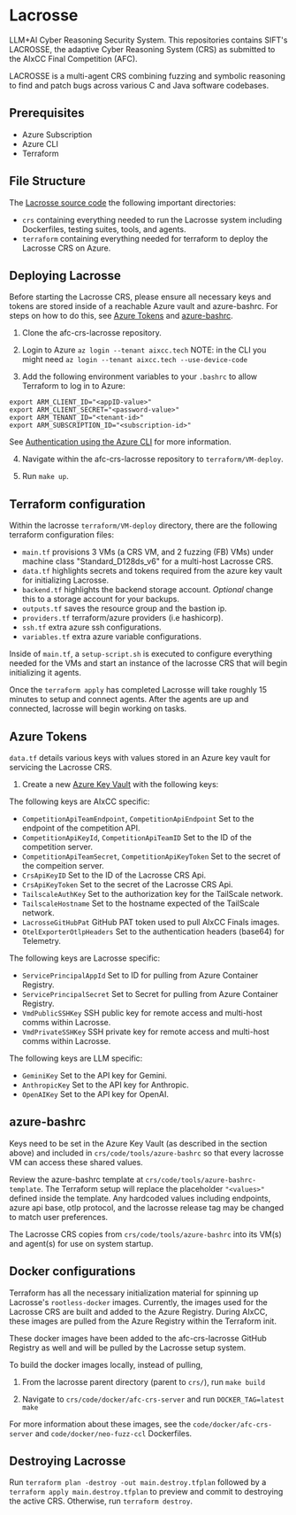 # Lacrosse
LLM+AI Cyber Reasoning Security System.
This repositories contains SIFT's LACROSSE, the adaptive Cyber Reasoning System (CRS) as submitted to the AIxCC Final Competition (AFC).

LACROSSE is a multi-agent CRS combining fuzzing and symbolic reasoning to find and patch bugs across various C and Java software codebases.  

## Prerequisites
- Azure Subscription
- Azure CLI
- Terraform

## File Structure
The [Lacrosse source code](https://github.com/aixcc-finals/afc-crs-lacrosse) the following important directories:
- `crs` containing everything needed to run the Lacrosse system including Dockerfiles, testing suites, tools, and agents.
- `terraform` containing everything needed for terraform to deploy the Lacrosse CRS on Azure.

## Deploying Lacrosse
Before starting the Lacrosse CRS, please ensure all necessary keys and tokens are stored inside of
a reachable Azure vault and azure-bashrc.
For steps on how to do this, see [Azure Tokens](#azure-tokens) and [azure-bashrc](#azure-bashrc).

1. Clone the afc-crs-lacrosse repository.

2. Login to Azure `az login --tenant aixcc.tech` NOTE: in the CLI you might need `az login --tenant aixcc.tech --use-device-code`

3. Add the following environment variables to your `.bashrc` to allow Terraform to log in to Azure:

```
export ARM_CLIENT_ID="<appID-value>"
export ARM_CLIENT_SECRET="<password-value>"
export ARM_TENANT_ID="<tenant-id>"
export ARM_SUBSCRIPTION_ID="<subscription-id>"
```
See [Authentication using the Azure CLI](https://registry.terraform.io/providers/hashicorp/azurerm/latest/docs/guides/azure_cli) for more information.

4. Navigate within the afc-crs-lacrosse repository to `terraform/VM-deploy`.

5. Run `make up`.

## Terraform configuration

Within the lacrosse `terraform/VM-deploy` directory, there are the following terraform configuration files:

- `main.tf` provisions 3 VMs (a CRS VM, and 2 fuzzing (FB) VMs) under machine class "Standard_D128ds_v6" for a multi-host Lacrosse CRS.
- `data.tf` highlights secrets and tokens required from the azure key vault for initializing Lacrosse.
- `backend.tf` highlights the backend storage account. _Optional_ change this to a storage account for your backups.
- `outputs.tf` saves the resource group and the bastion ip.
- `providers.tf` terraform/azure providers (i.e hashicorp).
- `ssh.tf` extra azure ssh configurations.
- `variables.tf` extra azure variable configurations.

Inside of `main.tf`, a `setup-script.sh` is executed to configure everything needed for the VMs and start
an instance of the lacrosse CRS that will begin initializing it agents.


Once the `terraform apply` has completed Lacrosse will take roughly 15 minutes to setup and
connect agents. After the agents are up and connected, lacrosse will begin working on tasks.

## Azure Tokens
`data.tf` details various keys with values stored in an Azure key vault for servicing the Lacrosse CRS.

1. Create a new [Azure Key Vault](https://learn.microsoft.com/en-us/azure/key-vault/) with the following keys:

The following keys are AIxCC specific:
- `CompetitionApiTeamEndpoint`, `CompetitionApiEndpoint` Set to the endpoint of the competition API.
- `CompetitionApiKeyId`, `CompetitionApiTeamID` Set to the ID of the competition server.
- `CompetitionApiTeamSecret`, `CompetitionApiKeyToken` Set to the secret of the compeition server.
- `CrsApiKeyID` Set to the ID of the Lacrosse CRS Api.
- `CrsApiKeyToken` Set to the secret of the Lacrosse CRS Api.
- `TailscaleAuthKey` Set to the authorization key for the TailScale network.
- `TailscaleHostname` Set to the hostname expected of the TailScale network.
- `LacrosseGitHubPat` GitHub PAT token used to pull AIxCC Finals images.
- `OtelExporterOtlpHeaders` Set to the authentication headers (base64) for Telemetry.

The following keys are Lacrosse specific:
- `ServicePrincipalAppId` Set to ID for pulling from Azure Container Registry.
- `ServicePrincipalSecret` Set to Secret for pulling from Azure Container Registry.
- `VmdPublicSSHKey` SSH public key for remote access and multi-host comms within Lacrosse.
- `VmdPrivateSSHKey` SSH private key for remote access and multi-host comms within Lacrosse.

The following keys are LLM specific:
- `GeminiKey` Set to the API key for Gemini.
- `AnthropicKey` Set to the API key for Anthropic.
- `OpenAIKey` Set to the API key for OpenAI.

## azure-bashrc
Keys need to be set in the Azure Key Vault (as described in the section above)
and included in `crs/code/tools/azure-bashrc` so that every lacrosse VM can access these shared values.

Review the azure-bashrc template at `crs/code/tools/azure-bashrc-template`.
The Terraform setup will replace the placeholder `"<values>"` defined inside the template.
Any hardcoded values including endpoints, azure api base, otlp protocol, and the lacrosse release tag may be changed to match user preferences.

The Lacrosse CRS copies from `crs/code/tools/azure-bashrc` into its VM(s) and agent(s) for use on system startup.

## Docker configurations
Terraform has all the necessary initialization material for spinning up Lacrosse's `rootless-docker` images.
Currently, the images used for the Lacrosse CRS are built and added to the Azure Registry.
During AIxCC, these images are pulled from the Azure Registry within the Terraform init.

These docker images have been added to the afc-crs-lacrosse GitHub Registry as well and will be pulled by the
Lacrosse setup system.

To build the docker images locally, instead of pulling,
1. From the lacrosse parent directory (parent to `crs/`), run `make build`

2. Navigate to `crs/code/docker/afc-crs-server` and run `DOCKER_TAG=latest make`

For more information about these images, see the `code/docker/afc-crs-server` and `code/docker/neo-fuzz-ccl` Dockerfiles.

## Destroying Lacrosse
Run `terraform plan -destroy -out main.destroy.tfplan` followed by a `terraform apply main.destroy.tfplan` to preview and commit to destroying the active CRS.
Otherwise, run `terraform destroy`.
